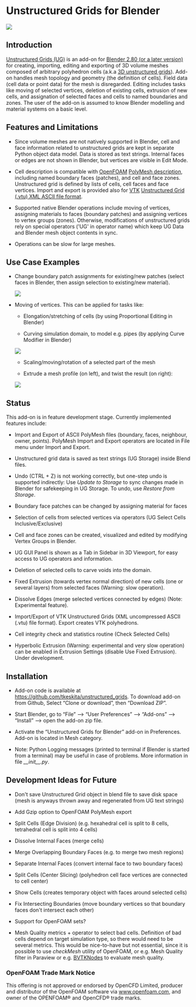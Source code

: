 # Unstructured Grids for Blender

<p align="left"><img src="examples/ug_title.png"></p>

## Introduction

[Unstructured Grids (UG)](https://github.com/tkeskita/unstructured_grids)
is an add-on for [Blender 2.80 (or a later version)](https://www.blender.org)
for creating, importing, editing and exporting of
3D volume meshes composed of arbitrary polyhedron cells (a.k.a [3D
unstructured grids](https://en.wikipedia.org/wiki/Unstructured_grid)).
Add-on handles mesh topology and geometry (the definition of cells).
Field data (cell data or point data) for the mesh is disregarded.
Editing includes tasks like moving of selected vertices, deletion of
existing cells, extrusion of new cells, and assignation of selected
faces and cells to named boundaries and zones. The user of the add-on
is assumed to know Blender modelling and material systems on a basic
level.


## Features and Limitations

- Since volume meshes are not natively supported in Blender, 
  cell and face information related to unstructured grids are kept in
  separate Python object data model. Data is stored as text strings.
  Internal faces or edges are not shown in Blender, but vertices are
  visible in Edit Mode.

- Cell description is compatible with
  [OpenFOAM](https://openfoam.org/)
  [PolyMesh description](https://cfd.direct/openfoam/user-guide/mesh-description/),
  including named boundary faces (patches), and cell and face zones.
  Unstructured grid is defined by lists of cells, cell faces and face vertices.
  Import and export is provided also for [VTK](https://vtk.org/)
  [Unstructured Grid (.vtu) XML ASCII file format](https://lorensen.github.io/VTKExamples/site/VTKFileFormats/).

- Supported native Blender operations include moving of vertices, assigning
  materials to faces (boundary patches) and assigning vertices to vertex groups
  (zones). Otherwise, modifications of unstructured grids rely on special
  operators ('UG' in operator name) which keep UG Data and Blender
  mesh object contents in sync.

- Operations can be slow for large meshes.


## Use Case Examples

- Change boundary patch assignments for existing/new patches (select
  faces in Blender, then assign selection to existing/new
  material).

  <p align="left"><img src="examples/ug_boundary_patch_assign.png"></p>

- Moving of vertices. This can be applied for tasks like:
  
  - Elongation/stretching of cells (by using Proportional Editing in
    Blender)

  - Curving simulation domain, to model e.g. pipes (by applying Curve
    Modifier in Blender)

  <p align="left"><img src="examples/ug_stretch_and_bend.png"></p>

  - Scaling/moving/rotation of a selected part of the mesh

  - Extrude a mesh profile (on left), and twist the result (on right):

  <p align="left"><img src="examples/ug_extrude_and_twist.png"></p>


## Status

This add-on is in feature development stage.
Currently implemented features include:

- Import and Export of ASCII PolyMesh files (boundary, faces,
  neighbour, owner, points). PolyMesh Import and Export operators are
  located in File menu under Import and Export.

- Unstructured grid data is saved as text strings (UG Storage) inside Blend files.

- Undo (CTRL + Z) is not working correctly, but one-step undo is
  supported indirectly: Use *Update to Storage* to sync changes made
  in Blender for safekeeping in UG Storage. To undo, use *Restore from
  Storage*.

- Boundary face patches can be changed by assigning material for faces

- Selection of cells from selected vertices via operators (UG Select
  Cells Inclusive/Exclusive)

- Cell and face zones can be created, visualized and edited by
  modifying Vertex Groups in Blender.

- UG GUI Panel is shown as a Tab in Sidebar in 3D Viewport, for easy
  access to UG operators and information.

- Deletion of selected cells to carve voids into the domain.

- Fixed Extrusion (towards vertex normal direction) of new cells
  (one or several layers) from selected faces (Warning: slow operation).

- Dissolve Edges (merge selected vertices connected by edges)
  (Note: Experimental feature).

- Import/Export of VTK Unstructured Grids (XML uncompressed ASCII
  (.vtu) file format). Export creates VTK polyhedrons.

- Cell integrity check and statistics routine (Check Selected Cells)

- Hyperbolic Extrusion (Warning: experimental and very slow operation)
  can be enabled in Extrusion Settings (disable Use Fixed Extrusion).
  Under development.


## Installation

- Add-on code is available at
  https://github.com/tkeskita/unstructured_grids. To download add-on from
  Github, Select “Clone or download”, then “Download ZIP”.

- Start Blender, go to “File” –> “User Preferences” –> “Add-ons” –> “Install” –> open the add-on zip file.

- Activate the “Unstructured Grids for Blender” add-on in Preferences. Add-on is located in
  Mesh category.

- Note: Python Logging messages (printed to terminal if Blender is
  started from a terminal) may be useful in case of problems.
  More information in file *\_\_init\_\_.py*.


## Development Ideas for Future

- Don't save Unstructured Grid object in blend file to save disk space
  (mesh is anyways thrown away and regenerated from UG text
  strings)

- Add Gzip option to OpenFOAM PolyMesh export

- Split Cells (Edge Division) (e.g. hexahedral cell is split to 8
  cells, tetrahedral cell is split into 4 cells)

- Dissolve Internal Faces (merge cells)

- Merge Overlapping Boundary Faces (e.g. to merge two mesh regions)

- Separate Internal Faces (convert internal face to two boundary faces)

- Split Cells (Center Slicing) (polyhedron cell face vertices are
  connected to cell center)

- Show Cells (creates temporary object with faces around
  selected cells)

- Fix Intersecting Boundaries (move boundary vertices so
  that boundary faces don't intersect each other)

- Support for OpenFOAM sets?

- Mesh Quality metrics + operator to select bad cells. Definition of
  bad cells depend on target simulation type, so there would need to
  be several metrics. This would be nice-to-have but not essential,
  since it is possible to use *checkMesh* utility of OpenFOAM, or
  e.g. Mesh Quality filter in Paraview or e.g.
  [BVTKNodes](https://github.com/tkeskita/BVtkNodes)
  to evaluate mesh quality.


### OpenFOAM Trade Mark Notice

This offering is not approved or endorsed by OpenCFD Limited, producer
and distributor of the OpenFOAM software via www.openfoam.com, and
owner of the OPENFOAM® and OpenCFD® trade marks.
